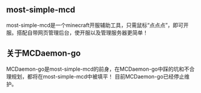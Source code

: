 ## most-simple-mcd

most-simple-mcd是一个minecraft开服辅助工具，只需鼠标“点点点”，即可开服。搭配自带网页管理后台，使开服以及管理服务器更简单！

## 关于MCDaemon-go
MCDaemon-go是most-simple-mcd的前身，在MCDaemon-go中踩的坑和不合理规划，都将在most-simple-mcd中被填平！
目前MCDaemon-go已经停止维护。


